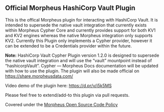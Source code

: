 ## Official Morpheus HashiCorp Vault Plugin

This is the offical Morpheus plugin for interacting with HashiCorp Vault. It is intended to supersede the native vault integration that currently exists within Morpheus Cypher Core and currently provides support for both KV1 and KV2 engines whereas the native Morpheus integration only supports KV2. Currently this Plugin only implements a Cypher provider, however it can be extended to be a Credentials provider within the future.

**Note:**
HashiCorp Vault Cypher Plugin version 1.2.0 is designed to supersede the native vault integration and will use the “vault” mountpoint instead of “hashicorpVault”. Cypher — Morpheus Docs documentation will be updated with how to use the plugin. The plugin will also be made official on https://share.morpheusdata.com/

Video demo of the plugin here: https://d.pr/v/i5k5MS

Please feel free to extend/add-to this plugin via pull requests.

Covered under the [Morpheus Open Source Code Policy](https://support.morpheusdata.com/s/article/Morpheus-Open-Source-Code-Support-Policy?language=en_US) 

